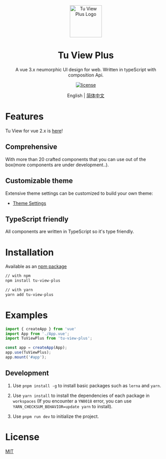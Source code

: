 <div align="center">
  <a href="https://tujindong.github.io/tu-view-plus/en-US/" target="_blank">
    <img alt="Tu View Plus Logo" width="100" src="https://tujindong.github.io/tu-view-plus/logo.svg"/>
  </a>
</div>

<div align="center">
  <h1>Tu View Plus</h1>
</div>

<div align="center">

A vue 3.x neumorphic UI design for web. Written in typeScript with composition Api.

[![license](https://img.shields.io/badge/license-MIT-blue.svg)](https://github.com/tujindong/tu-view-plus/blob/main/LICENSE)

</div>

<div align="center">

English | [简体中文](./README.zh-CN.md)

</div>

# Features

Tu View for vue 2.x is [here](https://github.com/tujindong/tu-view)!

## Comprehensive

With more than 20 crafted components that you can use out of the box(more components are under development..).

## Customizable theme

Extensive theme settings can be customized to build your own theme:

* [Theme Settings](https://tujindong.github.io/tu-view-plus/en-US/guide/theme.html)

## TypeScript friendly

All components are written in TypeScript so it's type friendly.

# Installation

Available as an [npm package](https://www.npmjs.com/package/tu-view-plus)

```bash
// with npm
npm install tu-view-plus

// with yarn
yarn add tu-view-plus
```

# Examples

```typescript
import { createApp } from 'vue'
import App from './App.vue';
import TuViewPlus from 'tu-view-plus';

const app = createApp(App);
app.use(TuViewPlus);
app.mount('#app');
```

## Development

1. Use `pnpm install -g` to install basic packages such as `lerna` and `yarn`.

2. Use `yarn install` to install the dependencies of each package in `workspaces` (If you encounter a `YN0018` error, you can use `YARN_CHECKSUM_BEHAVIOR=update yarn` to install).

3. Use `pnpm run dev` to initialize the project.

# License

[MIT](./LICENSE)
